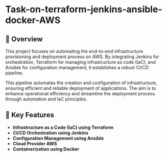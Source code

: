# Task-on-terraform-jenkins-ansible-docker-AWS


## 📝 Overview
This project focuses on automating the end-to-end infrastructure provisioning and deployment process on AWS. By integrating Jenkins for orchestration, Terraform for managing infrastructure as code (IaC), and Ansible for configuration management, it establishes a robust CI/CD pipeline. 

This pipeline automates the creation and configuration of infrastructure, ensuring efficient and reliable deployment of applications. The aim is to enhance operational efficiency and streamline the deployment process through automation and IaC principles.


## 🚀 Key Features
- **Infrastructure as a Code (IaC) using **Terraform****
- **CI/CD Orchestration using **Jenkins****      
- **Configuration Management using  **Ansible****
- **Cloud Provider **AWS****
- **Containerization using **Docker****                                         

